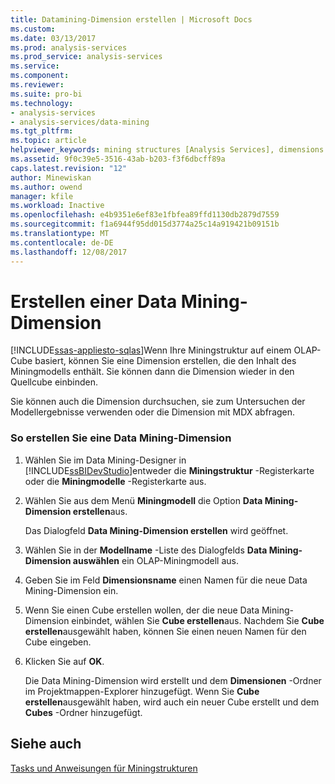 ```yaml
---
title: Datamining-Dimension erstellen | Microsoft Docs
ms.custom: 
ms.date: 03/13/2017
ms.prod: analysis-services
ms.prod_service: analysis-services
ms.service: 
ms.component: 
ms.reviewer: 
ms.suite: pro-bi
ms.technology:
- analysis-services
- analysis-services/data-mining
ms.tgt_pltfrm: 
ms.topic: article
helpviewer_keywords: mining structures [Analysis Services], dimensions
ms.assetid: 9f0c39e5-3516-43ab-b203-f3f6dbcff89a
caps.latest.revision: "12"
author: Minewiskan
ms.author: owend
manager: kfile
ms.workload: Inactive
ms.openlocfilehash: e4b9351e6ef83e1fbfea89ffd1130db2879d7559
ms.sourcegitcommit: f1a6944f95dd015d3774a25c14a919421b09151b
ms.translationtype: MT
ms.contentlocale: de-DE
ms.lasthandoff: 12/08/2017
---
```

# <a name="create-a-data-mining-dimension"></a>Erstellen einer Data Mining-Dimension
[!INCLUDE[ssas-appliesto-sqlas](../../includes/ssas-appliesto-sqlas.md)]Wenn Ihre Miningstruktur auf einem OLAP-Cube basiert, können Sie eine Dimension erstellen, die den Inhalt des Miningmodells enthält. Sie können dann die Dimension wieder in den Quellcube einbinden.  
  
 Sie können auch die Dimension durchsuchen, sie zum Untersuchen der Modellergebnisse verwenden oder die Dimension mit MDX abfragen.  
  
### <a name="to-create-a-data-mining-dimension"></a>So erstellen Sie eine Data Mining-Dimension  
  
1.  Wählen Sie im Data Mining-Designer in [!INCLUDE[ssBIDevStudio](../../includes/ssbidevstudio-md.md)]entweder die **Miningstruktur** -Registerkarte oder die **Miningmodelle** -Registerkarte aus.  
  
2.  Wählen Sie aus dem Menü **Miningmodell** die Option **Data Mining-Dimension erstellen**aus.  
  
     Das Dialogfeld **Data Mining-Dimension erstellen** wird geöffnet.  
  
3.  Wählen Sie in der **Modellname** -Liste des Dialogfelds **Data Mining-Dimension auswählen** ein OLAP-Miningmodell aus.  
  
4.  Geben Sie im Feld **Dimensionsname** einen Namen für die neue Data Mining-Dimension ein.  
  
5.  Wenn Sie einen Cube erstellen wollen, der die neue Data Mining-Dimension einbindet, wählen Sie **Cube erstellen**aus. Nachdem Sie **Cube erstellen**ausgewählt haben, können Sie einen neuen Namen für den Cube eingeben.  
  
6.  Klicken Sie auf **OK**.  
  
     Die Data Mining-Dimension wird erstellt und dem **Dimensionen** -Ordner im Projektmappen-Explorer hinzugefügt. Wenn Sie **Cube erstellen**ausgewählt haben, wird auch ein neuer Cube erstellt und dem **Cubes** -Ordner hinzugefügt.  
  
## <a name="see-also"></a>Siehe auch  
 [Tasks und Anweisungen für Miningstrukturen](../../analysis-services/data-mining/mining-structure-tasks-and-how-tos.md)  
  
  
